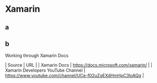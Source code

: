 # Xamarin

## a
## b
Working through Xamarin Docs 

| Source  | URL |
| Xamarin Docs  | https://docs.microsoft.com/xamarin/  |
| Xamarin Developers YouTube Channel | https://www.youtube.com/channel/UCe-f02uZgEXdHmHpC3loAQg |
